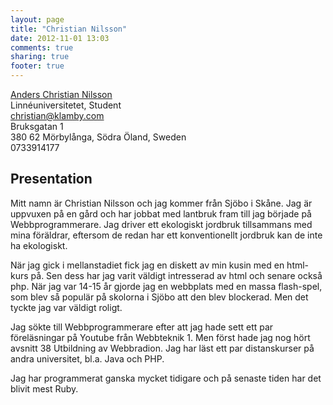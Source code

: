 ```yaml
---
layout: page
title: "Christian Nilsson"
date: 2012-11-01 13:03
comments: true
sharing: true
footer: true
---
```


<div id="hcard-Christian-Anders-Nilsson" class="vcard">
 <a class="url fn n" href="http://www.klamby.com"><span class="additional-name">Anders</span> <span class="given-name">Christian</span> <span class="family-name">Nilsson</span></a> 
 <div><span class="org">Linnéuniversitetet</span>, <span class="role">Student</span></div>
 <a class="email" href="mailto:christian@klamby.com">christian@klamby.com</a>

 <div class="adr">
  <div class="street-address">Bruksgatan 1</div>
  <span class="postal-code">380 62</span> 
  <span class="locality">Mörbylånga</span>, 
  <span class="region">Södra Öland</span>, 
  <span class="country-name">Sweden</span>
 </div>
 <div class="tel">0733914177</div>
</div>

## Presentation

Mitt namn är Christian Nilsson och jag kommer från Sjöbo i Skåne. Jag är uppvuxen på en gård och har jobbat med lantbruk fram till jag började på Webbprogrammerare. Jag driver ett ekologiskt jordbruk tillsammans med mina föräldrar, eftersom de redan har ett konventionellt jordbruk kan de inte ha ekologiskt.

När jag gick i mellanstadiet fick jag en diskett av min kusin med en html-kurs på. Sen dess har jag varit väldigt intresserad av html och senare också php. När jag var 14-15 år gjorde jag en webbplats med en massa flash-spel, som blev så populär på skolorna i Sjöbo att den blev blockerad. Men det tyckte jag var väldigt roligt.

Jag sökte till Webbprogrammerare efter att jag hade sett ett par föreläsningar på Youtube från Webbteknik 1. Men först hade jag nog hört avsnitt 38 Utbildning av Webbradion. Jag har läst ett par distanskurser på andra universitet, bl.a. Java och PHP.

Jag har programmerat ganska mycket tidigare och på senaste tiden har det blivit mest Ruby.
